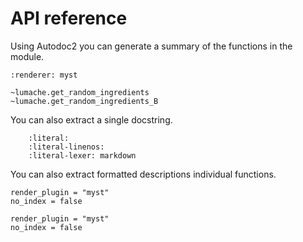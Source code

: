 # API reference


Using Autodoc2 you can generate a summary of the functions in the module.

```{autodoc2-summary}
:renderer: myst

~lumache.get_random_ingredients
~lumache.get_random_ingredients_B
```

You can also extract a single docstring. 

```{autodoc2-docstring} lumache.get_random_ingredients
    :literal:
    :literal-linenos:
    :literal-lexer: markdown
```

You can also extract formatted descriptions individual functions.

```{autodoc2-object} lumache.get_random_ingredients
render_plugin = "myst"
no_index = false
```


```{autodoc2-object} lumache.get_random_ingredients_B
render_plugin = "myst"
no_index = false
```